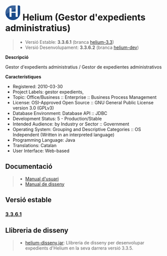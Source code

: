 # ![Logo](https://github.com/GovernIB/maven/raw/binaris/helium/projectinfo_Attachments/icon.jpg) Helium (Gestor d'expedients administratius)

> - Versió Estable: __3.3.6.1__ (branca [helium-3.3](https://github.com/GovernIB/helium/tree/helium-3.3))
> - Versió Desenvolupament: __3.3.6.2__ (branca [helium-dev](https://github.com/GovernIB/helium/tree/helium-dev))

**Descripció**

Gestor d'expedients administratius / Gestor de expedientes administrativos


**Característiques**

* Registered: 2010-03-30
* Project Labels: gestor expedients,
* Topic: Office/Business :: Enterprise :: Business Process Management
* License: OSI-Approved Open Source :: GNU General Public License version 3.0 (GPLv3)
* Database Environment: Database API :: JDBC
* Development Status: 5 - Production/Stable
* Intended Audience: by Industry or Sector :: Government
* Operating System: Grouping and Descriptive Categories :: OS Independent (Written in an interpreted language)
* Programming Language: Java
* Translations: Catalan
* User Interface: Web-based

## <a name="docs"></a> Documentació

>- [Manual d'usuari](https://github.com/GovernIB/helium/blob/helium-3.3/doc/pdf/Helium_manual_usuari.pdf)
>- [Manual de disseny](https://github.com/GovernIB/helium/blob/helium-3.3/doc/pdf/manual_disseny.pdf)

## <a name="v_estable"></a> Versió estable
### [3.3.6.1](https://github.com/GovernIB/helium/releases/tag/Helium_3.3.6.1)

## <a name="v_heilum-disseny.jar"></a> Llibreria de disseny
>- [helium-disseny.jar](https://github.com/GovernIB/helium/blob/helium-3.3/doc/disseny-lib/helium-disseny.jar): Llibreria de disseny per desenvolupar expedients d'Helium en la seva darrera versió 3.3.5.

